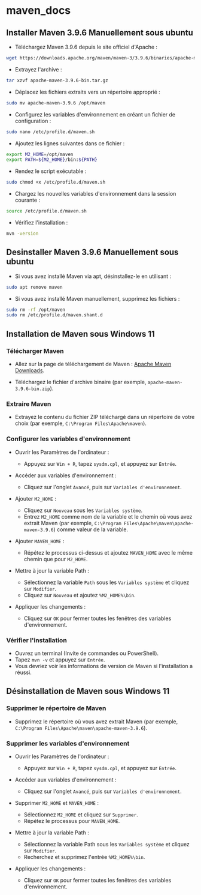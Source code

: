 # maven_docs
## Installer Maven 3.9.6 Manuellement sous ubuntu

- Téléchargez Maven 3.9.6 depuis le site officiel d'Apache :
```bash
wget https://downloads.apache.org/maven/maven-3/3.9.6/binaries/apache-maven-3.9.6-bin.tar.gz
```

- Extrayez l'archive :
```bash
tar xzvf apache-maven-3.9.6-bin.tar.gz
```

- Déplacez les fichiers extraits vers un répertoire approprié :
```bash
sudo mv apache-maven-3.9.6 /opt/maven
```

- Configurez les variables d'environnement en créant un fichier de configuration :
```bash
sudo nano /etc/profile.d/maven.sh
```

- Ajoutez les lignes suivantes dans ce fichier :
```sh
export M2_HOME=/opt/maven
export PATH=${M2_HOME}/bin:${PATH}
```

- Rendez le script exécutable :
```bash
sudo chmod +x /etc/profile.d/maven.sh
```

- Chargez les nouvelles variables d'environnement dans la session courante :
```bash
source /etc/profile.d/maven.sh
```

- Vérifiez l'installation :
```bash
mvn -version
```
## Desinstaller Maven 3.9.6 Manuellement sous ubuntu
- Si vous avez installé Maven via apt, désinstallez-le en utilisant :

```bash
sudo apt remove maven
```

- Si vous avez installé Maven manuellement, supprimez les fichiers :
```bash
sudo rm -rf /opt/maven
sudo rm /etc/profile.d/maven.shant.d
```

## Installation de Maven sous Windows 11
### Télécharger Maven
- Allez sur la page de téléchargement de Maven : [Apache Maven Downloads](https://maven.apache.org/download.cgi).

- Téléchargez le fichier d'archive binaire (par exemple, `apache-maven-3.9.6-bin.zip`).

### Extraire Maven
- Extrayez le contenu du fichier ZIP téléchargé dans un répertoire de votre choix (par exemple, `C:\Program Files\Apache\maven`).

### Configurer les variables d'environnement
- Ouvrir les Paramètres de l'ordinateur :
    - Appuyez sur `Win + R`, tapez `sysdm.cpl`, et appuyez sur `Entrée`.

- Accéder aux variables d'environnement :
    - Cliquez sur l'onglet `Avancé`, puis sur `Variables d'environnement`.

- Ajouter `M2_HOME` :
    - Cliquez sur `Nouveau` sous les `Variables système`.
    - Entrez `M2_HOME` comme nom de la variable et le chemin où vous avez extrait Maven (par exemple, `C:\Program Files\Apache\maven\apache-maven-3.9.6`) comme valeur de la variable.

- Ajouter `MAVEN_HOME` :
    - Répétez le processus ci-dessus et ajoutez `MAVEN_HOME` avec le même chemin que pour `M2_HOME`.

- Mettre à jour la variable Path :
    - Sélectionnez la variable `Path` sous les `Variables système` et cliquez sur `Modifier`.
    - Cliquez sur `Nouveau` et ajoutez `%M2_HOME%\bin`.

- Appliquer les changements :
    - Cliquez sur `OK` pour fermer toutes les fenêtres des variables d'environnement.

### Vérifier l'installation
- Ouvrez un terminal (Invite de commandes ou PowerShell).
- Tapez `mvn -v` et appuyez sur `Entrée`.
- Vous devriez voir les informations de version de Maven si l'installation a réussi.

## Désinstallation de Maven sous Windows 11
### Supprimer le répertoire de Maven
- Supprimez le répertoire où vous avez extrait Maven (par exemple, `C:\Program Files\Apache\maven\apache-maven-3.9.6`).

### Supprimer les variables d'environnement
- Ouvrir les Paramètres de l'ordinateur :
    - Appuyez sur `Win + R`, tapez `sysdm.cpl`, et appuyez sur `Entrée`.

- Accéder aux variables d'environnement :
    - Cliquez sur l'onglet `Avancé`, puis sur `Variables d'environnement`.

- Supprimer `M2_HOME` et `MAVEN_HOME` :
    - Sélectionnez `M2_HOME` et cliquez sur `Supprimer`.
    - Répétez le processus pour `MAVEN_HOME`.

- Mettre à jour la variable Path :
    - Sélectionnez la variable Path sous les `Variables système` et cliquez sur `Modifier`.
    - Recherchez et supprimez l'entrée `%M2_HOME%\bin`.

- Appliquer les changements :
    - Cliquez sur `OK` pour fermer toutes les fenêtres des variables d'environnement.